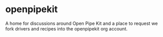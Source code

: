 # openpipekit
A home for discussions around Open Pipe Kit and a place to request we fork drivers and recipes into the openpipekit org account.
